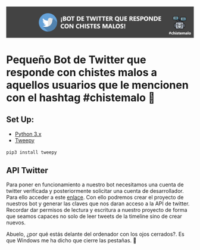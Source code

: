 ![alt tag](https://github.com/serNAVARRO7/twitterbot-chistesmalos/blob/master/header.png)

# Pequeño Bot de Twitter que responde con chistes malos a aquellos usuarios que le mencionen con el hashtag #chistemalo 🤖

## Set Up:
* [Python 3.x](https://www.python.org)
* [Tweepy](http://www.tweepy.org)

``pip3 install tweepy``

## API Twitter
Para poner en funcionamiento a nuestro bot necesitamos una cuenta de twitter verificada y posteriormente solicitar una cuenta de desarrollador. Para ello acceder a este <a href="https://developer.twitter.com" target="_blank">enlace</a>. 
Con ello podremos crear el proyecto de nuestros bot y generar las claves que nos daran acceso a la API de twitter. Recordar dar permisos de lectura y escritura a nuestro proyecto de forma que seamos capaces no solo de leer tweets de la timeline sino de crear nuevos.



Abuelo, ¿por qué estás delante del ordenador con los ojos cerrados?. Es que Windows me ha dicho que cierre las pestañas. 🥁
